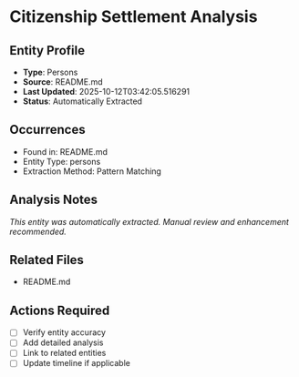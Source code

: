 # Citizenship Settlement Analysis

## Entity Profile
- **Type**: Persons
- **Source**: README.md
- **Last Updated**: 2025-10-12T03:42:05.516291
- **Status**: Automatically Extracted

## Occurrences
- Found in: README.md
- Entity Type: persons
- Extraction Method: Pattern Matching

## Analysis Notes
*This entity was automatically extracted. Manual review and enhancement recommended.*

## Related Files
- README.md

## Actions Required
- [ ] Verify entity accuracy
- [ ] Add detailed analysis
- [ ] Link to related entities
- [ ] Update timeline if applicable

